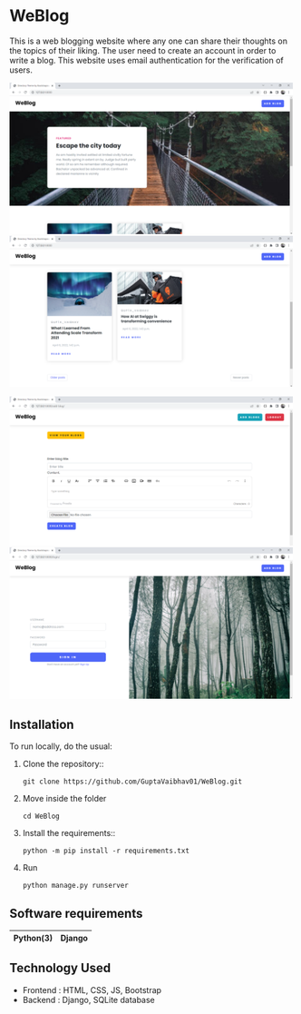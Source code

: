 # WeBlog
This is a web blogging website where any one can share their thoughts on the topics of their liking. The user need to create an account in order to write a blog.
This website uses email authentication for the verification of users.

<img src="https://github.com/GuptaVaibhav01/WeBlog/blob/main/Screenshots/2022-04-20%20(8).png" width="500" alt="Screenshot"/>    <img src="https://github.com/GuptaVaibhav01/WeBlog/blob/main/Screenshots/2022-04-20%20(9).png" width="500" alt="Screenshot"/>

<img src="https://github.com/GuptaVaibhav01/WeBlog/blob/main/Screenshots/2022-04-20%20(7).png" width="500" alt="Screenshot"/>   <img src="https://github.com/GuptaVaibhav01/WeBlog/blob/main/Screenshots/2022-04-20%20(14).png" width="500" alt="Screenshot"/>

## Installation
To run locally, do the usual:
1. Clone the repository::
   ```
   git clone https://github.com/GuptaVaibhav01/WeBlog.git
   ```
2. Move inside the folder
   ```
   cd WeBlog
   ```
3. Install the requirements::
   ```
   python -m pip install -r requirements.txt
   ```
4. Run
   ```
   python manage.py runserver
   ```
## Software requirements
Python(3) | Django 
--------- | ------ 

## Technology Used
- Frontend : HTML, CSS, JS, Bootstrap
- Backend : Django, SQLite database

